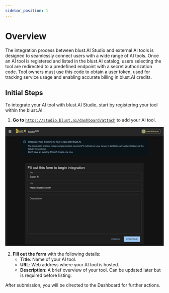 ```yaml
---
sidebar_position: 1
---
```


# Overview

The integration process between blust.AI Studio and external AI tools is designed to seamlessly connect users with a wide range of AI tools. Once an AI tool is registered and listed in the blust.AI catalog, users selecting the tool are redirected to a predefined endpoint with a secret authorization code. Tool owners must use this code to obtain a user token, used for tracking service usage and enabling accurate billing in blust.AI credits.

## Initial Steps

To integrate your AI tool with blust.AI Studio, start by registering your tool within the blust.AI.

1. **Go to** [`https://studio.blust.ai/dashboard/attach`](https://studio.blust.ai/dashboard/attach) to add your AI tool.

![Screenshot 1](./../assets/attaching-tool.jpg)

2. **Fill out the form** with the following details:
   - **Title**: Name of your AI tool.
   - **URL**: Web address where your AI tool is hosted.
   - **Description**: A brief overview of your tool. Can be updated later but is required before listing.

After submission, you will be directed to the Dashboard for further actions.
